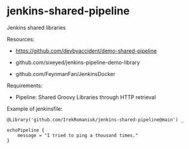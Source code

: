 # jenkins-shared-pipeline
Jenkins shared libraries

Resources:

- https://github.com/devbyaccident/demo-shared-pipeline

- github.com/sixeyed/jenkins-pipeline-demo-library

- github.com/FeynmanFan/JenkinsDocker

Requirements:

- Pipeline: Shared Groovy Libraries through HTTP retrieval

Example of jenkinsfile:

```
@Library('github.com/IrekRomaniuk/jenkins-shared-pipeline@main') _

echoPipeline {
    message = "I tried to ping a thousand times."
}

```

